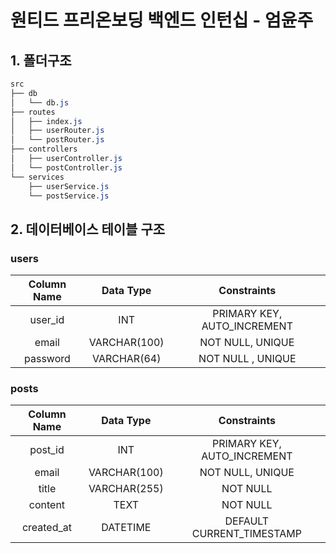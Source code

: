 # 원티드 프리온보딩 백엔드 인턴십 - 엄윤주

## 1. 폴더구조

```css
src
├── db
│   └── db.js
├── routes
│   ├── index.js
│   ├── userRouter.js
│   └── postRouter.js
├── controllers
│   ├── userController.js
│   └── postController.js
└── services
    ├── userService.js
    └── postService.js

```

## 2. 데이터베이스 테이블 구조

### users

| Column Name |  Data Type   |         Constraints         |
| :---------: | :----------: | :-------------------------: |
|   user_id   |     INT      | PRIMARY KEY, AUTO_INCREMENT |
|    email    | VARCHAR(100) |      NOT NULL, UNIQUE       |
|  password   | VARCHAR(64)  |      NOT NULL , UNIQUE      |

### posts

| Column Name |  Data Type   |         Constraints         |
| :---------: | :----------: | :-------------------------: |
|   post_id   |     INT      | PRIMARY KEY, AUTO_INCREMENT |
|    email    | VARCHAR(100) |      NOT NULL, UNIQUE       |
|    title    | VARCHAR(255) |          NOT NULL           |
|   content   |     TEXT     |          NOT NULL           |
| created_at  |   DATETIME   |  DEFAULT CURRENT_TIMESTAMP  |
